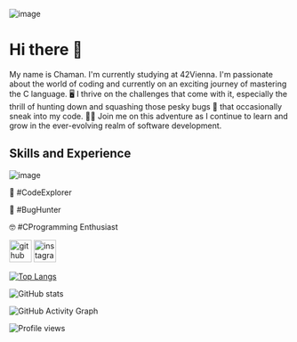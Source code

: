 ![image](https://github.com/JCR-Codes/JCR-Codes/assets/74283859/68146463-03be-4319-a9fb-075eb4e08612)

# Hi there 👋

My name is Chaman. I'm currently studying at 42Vienna. I'm passionate about the world of coding and currently on an exciting journey of mastering the C language. 🖥️ I thrive on the challenges that come with it, especially the thrill of hunting down and squashing those pesky bugs 🐞 that occasionally sneak into my code. 🕵️‍♂️ Join me on this adventure as I continue to learn and grow in the ever-evolving realm of software development. 

## Skills and Experience
![image](https://github.com/Simpli-Code/Simpli-Code/assets/74283859/65204e2d-48ca-4f14-ab23-3da94992d286)

🚀   #CodeExplorer

🐞   #BugHunter

🤓   #CProgramming Enthusiast

[<img src='https://cdn.jsdelivr.net/npm/simple-icons@3.0.1/icons/github.svg' alt='github' height='40'>](https://github.com/Simpli-Code)   [<img src='https://cdn.jsdelivr.net/npm/simple-icons@3.0.1/icons/instagram.svg' alt='instagram' height='40'>](https://www.instagram.com/simpli__me/)  

[![Top Langs](https://github-readme-stats.vercel.app/api/top-langs/?username=Simpli-Code)](https://github.com/anuraghazra/github-readme-stats)

![GitHub stats](https://github-readme-stats.vercel.app/api?username=Simpli-Code&show_icons=true)  

![GitHub Activity Graph](https://activity-graph.herokuapp.com/graph?username=Simpli-Code)  

![Profile views](https://gpvc.arturio.dev/Simpli-Code)  
